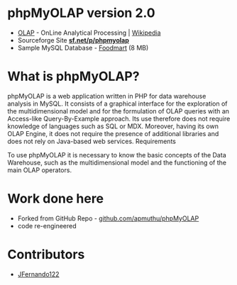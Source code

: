 phpMyOLAP version 2.0
=========
* [OLAP](http://olap.com/olap-definition/) - OnLine Analytical Processing | [Wikipedia](https://en.wikipedia.org/wiki/Online_analytical_processing)
* Sourceforge Site <a href='http://sourceforge.net/projects/phpmyolap/'><b>sf.net/p/phpmyolap</b></a>
* Sample MySQL Database - [Foodmart](https://sites.google.com/a/dlpage.phi-integration.com/pentaho/mondrian/mysql-foodmart-database) (8 MB)

What is phpMyOLAP?
==================
phpMyOLAP is a web application written in PHP for data warehouse analysis in MySQL.
It consists of a graphical interface for the exploration of the multidimensional model and for the formulation of OLAP queries with an Access-like Query-By-Example approach.
Its use therefore does not require knowledge of languages ​​such as SQL or MDX.
Moreover, having its own OLAP Engine, it does not require the presence of additional libraries and does not rely on Java-based web services.
Requirements

To use phpMyOLAP it is necessary to know the basic concepts of the Data Warehouse, such as the multidimensional model and the functioning of the main OLAP operators.

Work done here
==============
* Forked from GitHub Repo - [github.com/apmuthu/phpMyOLAP](https://github.com/apmuthu/phpMyOLAP)
* code re-engineered

Contributors
==============
* [JFernando122](https://github.com/JFernando122)
